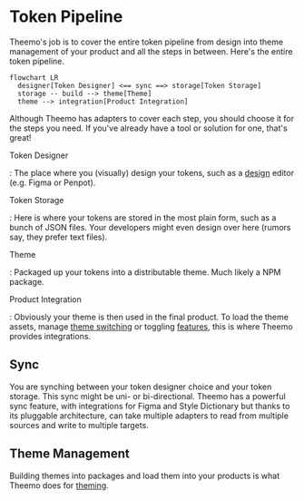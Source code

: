 # Token Pipeline

Theemo's job is to cover the entire token pipeline from design into theme management of
your product and all the steps in between. Here's the entire token pipeline.

```mermaid
flowchart LR
  designer[Token Designer] <== sync ==> storage[Token Storage]
  storage -- build --> theme[Theme]
  theme --> integration[Product Integration]
```

Although Theemo has adapters to cover each step, you should choose it for the
steps you need. If you've already have a tool or solution for one, that's great!

Token Designer

: The place where you (visually) design your tokens, such as a
[design](./design.md) editor (e.g. Figma or Penpot).

Token Storage

: Here is where your tokens are stored in the most plain form, such as a bunch
of JSON files. Your developers might even design over here (rumors say,
they prefer text files).

Theme

: Packaged up your tokens into a distributable theme. Much likely a NPM package.

Product Integration

: Obviously your theme is then used in the final product. To load the theme
assets, manage [theme switching](./design-tokens/theming.md) or toggling
[features](./design-tokens/features.md), this is where Theemo provides
integrations.

## Sync

You are synching between your token designer choice and your token storage. This
sync might be uni- or bi-directional. Theemo has a powerful sync feature, with
integrations for Figma and Style Dictionary but thanks to its pluggable
architecture, can take multiple adapters to read from multiple sources and write
to multiple targets.

## Theme Management

Building themes into packages and load them into your products is what Theemo
does for [theming](./theming.md).
